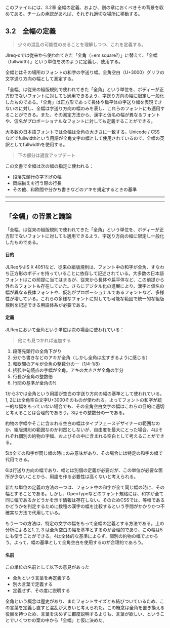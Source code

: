 このファイルには、3.2章 全幅の定義、および、別の章におくべきその背景を収めてある。チームの承認があれば、それぞれ適切な場所に移動する。


## 3.2　全幅の定義
> 少々の混乱の可能性のあることを理解しつつ、これを定義する。

Jlreq-dでは従来から使われてきた「全角（=em square?）」に替えて、「全幅（fullwidth）」という単位を次のように定義し、使用する。

全幅とはその場所のフォントの和字の字送り幅。全角空白（U+3000）グリフの文字送り方向の幅として測定する。

「全幅」は従来の組版規則で使われてきた「全角」という単位を、ボディーが正方形でないフォントに対しても適用できるよう、字送り方向の幅に限定し一般化したものである。「全角」は正方形であって長体や扁平体の字送り幅を表現できないのに対し、全幅は字送り方向の幅のみを表し、これらのフォントにも適用することができる。また、その測定方法から、漢字と仮名の幅が異なるフォントや、仮名がプロポーショナルなフォントに対しても定義することができる。

大多数の日本語フォントでは全幅は全角の大きさに一致する。Unicode / CSS などでfullwidthという用語が全角文字の幅として使用されているので、全幅の英訳としてfullwidthを使用する。

> 下の部分は適宜アップデート

この文書で全幅は次の幅の指定に使われる：
- 段落先頭行の字下げの幅
- 両端揃えを行う際の行長
- その他、和欧間や分かち書きなどのアキを規定するときの基準

---- 
----
## 「全幅」の背景と議論
「全幅」は従来の組版規則で使われてきた「全角」という単位を、ボディーが正方形でないフォントに対しても適用できるよう、字送り方向の幅に限定し一般化したものである。

#### 目的
JLReqやJIS X 4051など、従来の組版規則は、フォント中の和字が全角、すなわち正方形のボディを持っていることに依存して記述されている。大多数の日本語フォントはこの前提に当てはまるが、従来から長体や扁平体など、この前提から外れるフォントも存在していた。さらにデジタル化の進展により、漢字と仮名の幅が異なる長体フォントや、仮名がプロポーショナルであるフォントなど、多様性が増している。これらの多様なフォントに対しても可能な範囲で統一的な組版規則を記述できる用語体系が必要である。

#### 定義
JLReqにおいて全角という単位は次の場合に使われている：
> 他にも見つかれば追加する
1. 段落先頭行の全角下がり
2. 分かち書きなどのアキが全角（しかし全角は広すぎるように感じる）
3. 和欧間のアキが全角の整数分の一（1/4-1/8）
4. 括弧や句読点の字幅が全角。アキの大きさが全角の半分
5. 行長が全角の整数倍
6. 行間の基準が全角の½

1から3では全角という用語が空白の字送り方向の幅の基準として使われている。1, 2には全角空白文字U+3000そのものが使われる。よってフォントの和字が統一的な幅をもっていない場合でも、その全角空白文字の幅はこれらの目的に適切と考えることは合理的であろう。3はその整数分の一である。

約物の字幅やそこに含まれる空白の幅はタイプフェースデザイナーの範囲なのか、組版規則の範囲なのか判然としないが、自由度を最大にとった場合、4はそれぞれ個別の約物の字幅、およびその中に含まれる空白として考えることができる。

5は全ての和字が同じ幅の時にのみ意味があり、その場合には特定の和字の幅で代用できる。

6は行送り方向の幅であり、幅とは別個の定義が必要だが、この単位が必要な箇所が少ないことから、用語を作る必要性は高くないと考えられる。

新たな単位の定義の方法の一つは、フォント中の和字が全て同じ幅の時に、その幅とすることである。しかし、OpenTypeなどのフォント規格には、和字が全て同じ幅であるかどうかを示す情報は存在しない。そのためCSSでは、等幅であるかどうかを判定するために数種の漢字の幅を比較するという手間がかかりかつ不確実な方法で代用している。

もう一つの方法は、特定の文字の幅をもって全幅の定義とする方法である。上の分析によると1, 2, 3 は全角空白の幅を基準とするのが合理的であり、この幅は5にも使うことができる。4は全体的な基準によらず、個別の約物の幅でよかろう。よって、幅の基準として全角空白を使用するのが合理的であろう。

#### 名前
この単位の名前として以下の意見があった
- 全角という言葉を再定義する
- 別の言葉で定義する
- 定義せず、その度に説明する

全角という概念は歴史があり、またフォントサイズとも結びついているため、この言葉を定義し直すと混乱が大きいと考えられた。この概念は全角を置き換える役目を持つため、言葉を決めずに都度説明するよりも、言葉が欲しい、ということでいくつかの案の中から「全幅」と仮に決めた。
